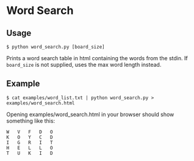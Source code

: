 Word Search
============

Usage
------
    $ python word_search.py [board_size]
    
Prints a word search table in html
containing the words from the stdin.
If `board_size` is not supplied, 
uses the max word length instead.

Example
--------

    $ cat examples/word_list.txt | python word_search.py > examples/word_search.html
    
Opening examples/word_search.html in your browser should show something like this:

    W   V   F   D   O
    K   O   Y   C   D
    I   G   R   I   T
    H   E   L   L   O
    T   U   K   I   D 

